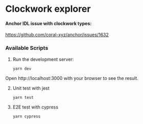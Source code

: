 # Clockwork explorer

#### Anchor IDL issue with clockwork types:

https://github.com/coral-xyz/anchor/issues/1632

### Available Scripts

1. Run the development server:

   `yarn dev`

Open http://localhost:3000 with your browser to see the result.

2. Unit test with jest

   `yarn test`

3. E2E test with cypress

   `yarn cypress`
